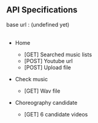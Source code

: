 ## API Specifications
base url : (undefined yet)<br><br>

* Home
  * [GET] Searched music lists
  * [POST] Youtube url
  * [POST] Upload file

* Check music
  * [GET] Wav file

* Choreography candidate
  * [GET] 6 candidate videos